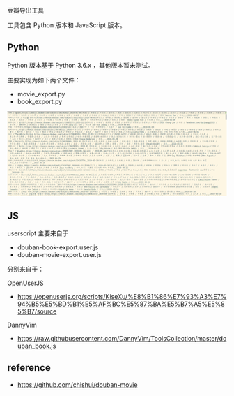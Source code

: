 豆瓣导出工具

工具包含 Python 版本和 JavaScript 版本。

## Python
Python 版本基于 Python 3.6.x ，其他版本暂未测试。

主要实现为如下两个文件：

- movie_export.py
- book_export.py

![result](screenshot/screenshot-output-result.png)

## JS

userscript 主要来自于

- douban-book-export.user.js
- douban-movie-export.user.js

分别来自于：

OpenUserJS

- <https://openuserjs.org/scripts/KiseXu/%E8%B1%86%E7%93%A3%E7%94%B5%E5%BD%B1%E5%AF%BC%E5%87%BA%E5%B7%A5%E5%85%B7/source>

DannyVim

- https://raw.githubusercontent.com/DannyVim/ToolsCollection/master/douban_book.js



## reference

- <https://github.com/chishui/douban-movie>






